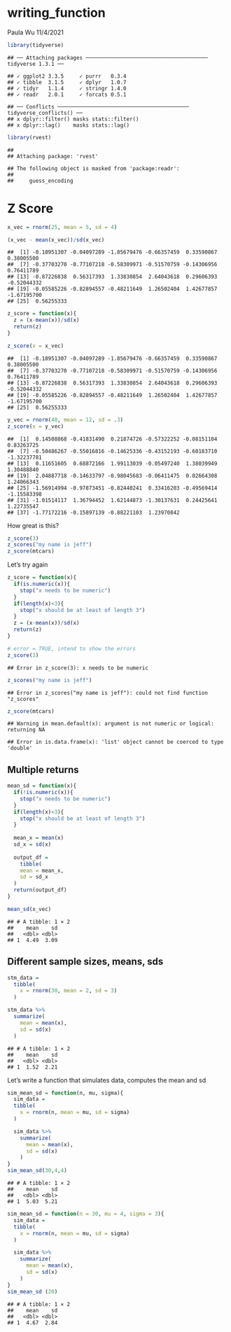 writing_function
================
Paula Wu
11/4/2021

``` r
library(tidyverse)
```

    ## ── Attaching packages ─────────────────────────────────────── tidyverse 1.3.1 ──

    ## ✓ ggplot2 3.3.5     ✓ purrr   0.3.4
    ## ✓ tibble  3.1.5     ✓ dplyr   1.0.7
    ## ✓ tidyr   1.1.4     ✓ stringr 1.4.0
    ## ✓ readr   2.0.1     ✓ forcats 0.5.1

    ## ── Conflicts ────────────────────────────────────────── tidyverse_conflicts() ──
    ## x dplyr::filter() masks stats::filter()
    ## x dplyr::lag()    masks stats::lag()

``` r
library(rvest)
```

    ## 
    ## Attaching package: 'rvest'

    ## The following object is masked from 'package:readr':
    ## 
    ##     guess_encoding

# Z Score

``` r
x_vec = rnorm(25, mean = 5, sd = 4)

(x_vec - mean(x_vec))/sd(x_vec)
```

    ##  [1] -0.18951307 -0.04097289 -1.85679476 -0.66357459  0.33590867  0.38005500
    ##  [7] -0.37703270 -0.77107218 -0.58309971 -0.51570759 -0.14306956  0.76411789
    ## [13] -0.87226838  0.56317393  1.33830854  2.64043618  0.29606393 -0.52044332
    ## [19] -0.05585226 -0.82894557 -0.48211649  1.26502404  1.42677857 -1.67195700
    ## [25]  0.56255333

``` r
z_score = function(x){
  z = (x-mean(x))/sd(x)
  return(z)
}

z_score(x = x_vec)
```

    ##  [1] -0.18951307 -0.04097289 -1.85679476 -0.66357459  0.33590867  0.38005500
    ##  [7] -0.37703270 -0.77107218 -0.58309971 -0.51570759 -0.14306956  0.76411789
    ## [13] -0.87226838  0.56317393  1.33830854  2.64043618  0.29606393 -0.52044332
    ## [19] -0.05585226 -0.82894557 -0.48211649  1.26502404  1.42677857 -1.67195700
    ## [25]  0.56255333

``` r
y_vec = rnorm(40, mean = 12, sd = .3)
z_score(x = y_vec)
```

    ##  [1]  0.14508868 -0.41831490  0.21874726 -0.57322252 -0.08151104  0.83263725
    ##  [7] -0.50486267 -0.55016816 -0.14625336 -0.43152193 -0.60183710 -1.32237781
    ## [13]  0.11651605  0.68872166  1.99113039 -0.05497240  1.38039949  1.30488840
    ## [19]  2.04887718 -0.14633797 -0.98045683 -0.06411475  0.02664308  1.24066343
    ## [25] -1.56914994 -0.97873451 -0.82440241  0.33416203 -0.49569414 -1.15583398
    ## [31] -1.01514117  1.36794452  1.62144873 -1.30137631  0.24425641  1.22735547
    ## [37] -1.77172216 -0.15897139 -0.88221103  1.23970842

How great is this?

``` r
z_score(3)
z_scores("my name is jeff")
z_score(mtcars)
```

Let’s try again

``` r
z_score = function(x){
  if(is.numeric(x)){
    stop("x needs to be numeric")
  }
  if(length(x)<3){
    stop("x should be at least of length 3")
  }
  z = (x-mean(x))/sd(x)
  return(z)
}
```

``` r
# error = TRUE, intend to show the errors
z_score(3)
```

    ## Error in z_score(3): x needs to be numeric

``` r
z_scores("my name is jeff")
```

    ## Error in z_scores("my name is jeff"): could not find function "z_scores"

``` r
z_score(mtcars)
```

    ## Warning in mean.default(x): argument is not numeric or logical: returning NA

    ## Error in is.data.frame(x): 'list' object cannot be coerced to type 'double'

## Multiple returns

``` r
mean_sd = function(x){
  if(!is.numeric(x)){
    stop("x needs to be numeric")
  }
  if(length(x)<3){
    stop("x should be at least of length 3")
  }
  
  mean_x = mean(x)
  sd_x = sd(x)
  
  output_df = 
    tibble(
    mean = mean_x,
    sd = sd_x
  )
  return(output_df)
}

mean_sd(x_vec)
```

    ## # A tibble: 1 × 2
    ##    mean    sd
    ##   <dbl> <dbl>
    ## 1  4.49  3.09

## Different sample sizes, means, sds

``` r
stm_data = 
  tibble(
    x = rnorm(30, mean = 2, sd = 3)
  )

stm_data %>% 
  summarize(
    mean = mean(x),
    sd = sd(x)
  )
```

    ## # A tibble: 1 × 2
    ##    mean    sd
    ##   <dbl> <dbl>
    ## 1  1.52  2.21

Let’s write a function that simulates data, computes the mean and sd

``` r
sim_mean_sd = function(n, mu, sigma){
  sim_data = 
  tibble(
    x = rnorm(n, mean = mu, sd = sigma)
  )

  sim_data %>% 
    summarize(
      mean = mean(x),
      sd = sd(x)
    )
}
sim_mean_sd(30,4,4)
```

    ## # A tibble: 1 × 2
    ##    mean    sd
    ##   <dbl> <dbl>
    ## 1  5.03  5.21

``` r
sim_mean_sd = function(n = 30, mu = 4, sigma = 3){
  sim_data = 
  tibble(
    x = rnorm(n, mean = mu, sd = sigma)
  )

  sim_data %>% 
    summarize(
      mean = mean(x),
      sd = sd(x)
    )
}
sim_mean_sd (20)
```

    ## # A tibble: 1 × 2
    ##    mean    sd
    ##   <dbl> <dbl>
    ## 1  4.67  2.84
